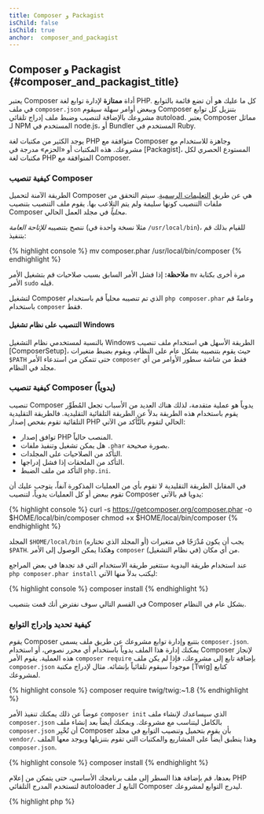```yaml
---
title: Composer و Packagist
isChild: false
isChild: true
anchor:  composer_and_packagist
---
```


## Composer و Packagist {#composer_and_packagist_title}

يعتبر Composer أداة **ممتازة** لإدارة توابع لغة PHP. كل ما عليك هو أن تضع قائمة بالتوابع في ملف `composer.json` وببعض أوامر
سهلة سيقوم Composer بتنزيل كل توابع مشروعك بالإضافة لتنصيب وضبط ملف إدراج تلقائي autoload.
يعتبر Composer مماثل لـ NPM المستخدم في node.js، أو Bundler المستخدم في Ruby.

يوجد الكثير من مكتبات لغة PHP متوافقة مع Composer وجاهزة للاستخدام مع مشروعك. هذه المكتبات أو «الحزم» مدرجة في [Packagist]، المستودع الحصري لكل مكتبات لغة PHP المتوافقة مع Composer.

### كيفية تنصيب Composer

الطريقة الآمنة لتحميل Composer هي عن طريق [التعليمات الرسمية](https://getcomposer.org/download/).
سيتم التحقق من ملفات التنصيب كونها سليمة ولم يتم التلاعب بها.
يقوم ملف التنصيب بتنصيب Composer *محلياً* في مجلد العمل الحالي.

ننصح بتنصيبه *للإتاحة العامة* (مثلا نسخة واحدة في `/usr/local/bin`)، للقيام بذلك قم بتنفيذ:

{% highlight console %}
mv composer.phar /usr/local/bin/composer
{% endhighlight %}

**ملاحظة:** إذا فشل الأمر السابق بسبب صلاحيات قم بتشغيل الأمر `mv` مرة أخرى بكتابة الأمر `sudo` قبله.

لتشغيل Composer الذي تم تنصيبه محلياً قم باستخدام `php composer.phar` وعامةً قم باستخدام `composer` فقط.

#### التنصيب على نظام تشغيل Windows

بالنسبة لمستخدمي نظام التشغيل Windows الطريقة الأسهل هي استخدام ملف تنصيب [ComposerSetup]، حيث يقوم بتنصيبه بشكل عام على النظام، ويقوم بضبط متغيرات `$PATH` حتى تتمكن من استدعاء الأمر `composer` فقط من شاشة سطور الأوامر من أي مجلد في النظام.

### كيفية تنصيب Composer (يدوياً)

تنصيب Composer يدوياً هو عملية متقدمة، لذلك هناك العديد من الأسباب تجعل المُطَوِّر يقوم باستخدام هذه الطريقة بدلاً عن الطريقة التلقائية التقليدية. فالطريقة التقليدية التلقائية تقوم بفحص إصدار PHP الحالي لتقوم بالتَّأكد من الآتي:

- توافق إصدار PHP المنصب حالياً.
- هل يمكن تشغيل وتنفيذ ملفات `.phar` بصورة صحيحة.
- التأكد من الصلاحيات على المجلدات.
- التأكد من الملحقات إذا فشل إدراجها.
- التأكد من ملف الضبط `php.ini`.

في المقابل الطريقة التقليدية لا تقوم بأي من العمليات المذكورة آنفاً، يتوجب عليك أن تقوم ببعض أو كل العمليات يدوياً، لتنصيب Composer يدويا قم بالآتي:

{% highlight console %}
curl -s https://getcomposer.org/composer.phar -o $HOME/local/bin/composer
chmod +x $HOME/local/bin/composer
{% endhighlight %}

المجلد `$HOME/local/bin` (أو المجلد الذي تختاره) يجب أن يكون مُدْرَجًا في متغيرات `$PATH`. وهكذا يمكن الوصول إلى الأمر `composer` من أي مكان (في نظام التشغيل).

عند استخدام طريقة اليدوية ستتغير طريقة الاستخدام التي قد تجدها في بعض المراجع `php composer.phar install` ليكتب بدلاً منها الآتي:

{% highlight console %}
composer install
{% endhighlight %}

في القسم التالي سوف نفترض أنك قمت بتنصيب Composer بشكل عام في النظام.

### كيفية تحديد وإدراج التوابع

يقوم Composer بتتبع وإدارة توابع مشروعك عن طريق ملف يسمى `composer.json`. يمكنك إدارة هذا الملف يدوياً باستخدام أي محرر نصوص، أو استخدام Composer لإنجاز هذه العملية. يقوم الأمر `composer require` بإضافة تابع إلى مشروعك، فإذا لم يكن ملف `composer.json` موجوداً سيقوم تلقائياً بإنشائه.
مثال لإدراج مكتبة [Twig] كتابع لمشروعك.

{% highlight console %}
composer require twig/twig:~1.8
{% endhighlight %}

عوضاً عن ذلك يمكنك تنفيذ الأمر `composer init` الذي سيساعدك لإنشاء ملف `composer.json` بالكامل ليتناسب مع مشروعك. ويمكنك أيضاً بعد إنشاء ملف `composer.json` أن تُخْبِر Composer بأن يقوم بتحميل وتنصيب التوابع في مجلد `vendor/`. وهذا ينطبق أيضاً على المشاريع والمكتبات التي تقوم بتنزيلها ويوجد معها الملف `composer.json`.

{% highlight console %}
composer install
{% endhighlight %}

بعدها، قم بإضافة هذا السطر إلى ملف برنامجك الأساسي، حتى يتمكن من إعلام PHP لتستخدم المدرج التلقائي autoloader التابع لـ Composer ليدرج التوابع لمشروعك.

{% highlight php %}
<?php
require 'vendor/autoload.php';
{% endhighlight %}

يمكنك الآن استخدام توابع مشروعك وسيتم إدراجها تلقائياً باستخدام autoloader.

### تحديث التوابع

يقوم Composer بإنشاء ملف باسم `composer.lock` حيث يقوم بحفظ أرقام إصدارات كل تابع يقوم بتحميله عند تنفيذ الأمر `composer install` أول مرة. إذا كنت تشارك مشروعك مع مطورين آخرين وملف `composer.lock` هو جزء من ملفاتك، فعندما يقوم أحدهم بتنفيذ الأمر `composer install` سوف يحصل على نفس الإصدارات الموجودة لديك.
لتحديث التوابع قم بتنفيذ الأمر `composer update`. لا تقم بالتحديث عند التركيب على بيئة العمل النهائية، ولكن قم بالتنصيب باستخدام `composer install` وإلا سينتهي بك المطاف بأن يكون هناك اختلاف في إصدارات الحزم.

تكون هذه العملية مفيدة عندما تكون متطلباتك من التوابع محددة بمرونة، فمثلا تتطلب لمشروعك تابع بالإصدار `~1.8` بمعنى «كل الإصدارات الأحدث من 1.8.0، والأقل من 2.0.x-dev». يمكنك أيضاً استخدام `*` `1.8.*` لتحديد الكل من خانة واحدة.
فالآن عند تنفيذ الأمر `composer update` سيقوم Composer بتحديث كل توابعك إلى النسخة الأحدث بناءً على ما قد حَدَّدته سلفاً كمطلب.

### تنبيهات التحديثات

لكي تصل إليك تنبيهات عند صدور إصدارات جديدة من التوابع يمكنك التسجيل في [VersionEye]، وهي خدمة يمكنها متابعة حسابك في كل من
GitHub و BitBucket للبحث داخل ملفات `composer.json`، وتقوم بإرسال بريد إلكتروني عند صدور تحديثات جديدة.

### فحص مشاكل الأمان في توابعك

[Security Advisories Checker] هي خدمة وأداة تعمل على سطور الأوامر، حيث تقوم باختبار ملف `composer.lock` وتقوم بإخبارك إذا ما كان هنالك حاجة لتحديث أي من التوابع.

### التحكم في التوابع العامة باستخدام Composer

يمكن لـ Composer التَّحكم في التوابع وملفاتها التنفيذية أيضاً. طريقة الاستخدام واضحة جداً، كل ما عليك فعله هو إدراج كلمة `global`
قبل تنفيذ الأمر. مثلا إذا كنت تريد تنصيب الأداة PHPUnit واستخدامها بشكل عام في نظامك قم بتنفيذ هذا الأمر:

{% highlight console %}
composer global require phpunit/phpunit
{% endhighlight %}

هذا الأمر سيقوم بإنشاء مجلد في `~/.composer` حيث يقوم بوضع كل التوابع العامة هناك. ولكي تقوم بتنفيذ أوامر وعمليات تلك التوابع
من أي مكان، قم بإدراج مسار المجلد `~/.composer/vendor/bin` إلى متغير `$PATH` في النظام لديك.

* [تعرف على المزيد عن Composer]

[Packagist]: http://packagist.org/
[Twig]: http://twig.sensiolabs.org
[VersionEye]: https://www.versioneye.com/
[Security Advisories Checker]: https://security.sensiolabs.org/
[Learn about Composer]: http://getcomposer.org/doc/00-intro.md
[ComposerSetup]: https://getcomposer.org/Composer-Setup.exe
